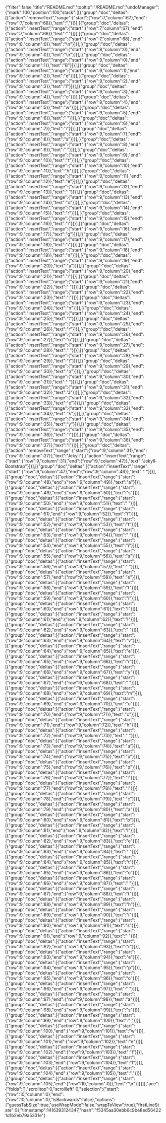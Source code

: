 {"filter":false,"title":"README.md","tooltip":"/README.md","undoManager":{"mark":100,"position":100,"stack":[[{"group":"doc","deltas":[{"action":"removeText","range":{"start":{"row":7,"column":67},"end":{"row":7,"column":68}},"text":","}]}],[{"group":"doc","deltas":[{"action":"insertText","range":{"start":{"row":7,"column":67},"end":{"row":7,"column":68}},"text":"."}]}],[{"group":"doc","deltas":[{"action":"insertText","range":{"start":{"row":7,"column":68},"end":{"row":8,"column":0}},"text":"\n"}]}],[{"group":"doc","deltas":[{"action":"insertText","range":{"start":{"row":8,"column":0},"end":{"row":9,"column":0}},"text":"\n"}]}],[{"group":"doc","deltas":[{"action":"insertText","range":{"start":{"row":9,"column":0},"end":{"row":9,"column":1}},"text":"B"}]}],[{"group":"doc","deltas":[{"action":"insertText","range":{"start":{"row":9,"column":1},"end":{"row":9,"column":2}},"text":"e"}]}],[{"group":"doc","deltas":[{"action":"insertText","range":{"start":{"row":9,"column":2},"end":{"row":9,"column":3}},"text":"l"}]}],[{"group":"doc","deltas":[{"action":"insertText","range":{"start":{"row":9,"column":3},"end":{"row":9,"column":4}},"text":"o"}]}],[{"group":"doc","deltas":[{"action":"insertText","range":{"start":{"row":9,"column":4},"end":{"row":9,"column":5}},"text":"w"}]}],[{"group":"doc","deltas":[{"action":"insertText","range":{"start":{"row":9,"column":5},"end":{"row":9,"column":6}},"text":" "}]}],[{"group":"doc","deltas":[{"action":"insertText","range":{"start":{"row":9,"column":6},"end":{"row":9,"column":7}},"text":"i"}]}],[{"group":"doc","deltas":[{"action":"insertText","range":{"start":{"row":9,"column":7},"end":{"row":9,"column":8}},"text":"s"}]}],[{"group":"doc","deltas":[{"action":"insertText","range":{"start":{"row":9,"column":8},"end":{"row":9,"column":9}},"text":" "}]}],[{"group":"doc","deltas":[{"action":"insertText","range":{"start":{"row":9,"column":9},"end":{"row":9,"column":10}},"text":"t"}]}],[{"group":"doc","deltas":[{"action":"insertText","range":{"start":{"row":9,"column":10},"end":{"row":9,"column":11}},"text":"h"}]}],[{"group":"doc","deltas":[{"action":"insertText","range":{"start":{"row":9,"column":11},"end":{"row":9,"column":12}},"text":"e"}]}],[{"group":"doc","deltas":[{"action":"insertText","range":{"start":{"row":9,"column":12},"end":{"row":9,"column":13}},"text":" "}]}],[{"group":"doc","deltas":[{"action":"insertText","range":{"start":{"row":9,"column":13},"end":{"row":9,"column":14}},"text":"o"}]}],[{"group":"doc","deltas":[{"action":"insertText","range":{"start":{"row":9,"column":14},"end":{"row":9,"column":15}},"text":"r"}]}],[{"group":"doc","deltas":[{"action":"insertText","range":{"start":{"row":9,"column":15},"end":{"row":9,"column":16}},"text":"i"}]}],[{"group":"doc","deltas":[{"action":"insertText","range":{"start":{"row":9,"column":16},"end":{"row":9,"column":17}},"text":"g"}]}],[{"group":"doc","deltas":[{"action":"insertText","range":{"start":{"row":9,"column":17},"end":{"row":9,"column":18}},"text":"i"}]}],[{"group":"doc","deltas":[{"action":"insertText","range":{"start":{"row":9,"column":18},"end":{"row":9,"column":19}},"text":"n"}]}],[{"group":"doc","deltas":[{"action":"insertText","range":{"start":{"row":9,"column":19},"end":{"row":9,"column":20}},"text":"a"}]}],[{"group":"doc","deltas":[{"action":"insertText","range":{"start":{"row":9,"column":20},"end":{"row":9,"column":21}},"text":"l"}]}],[{"group":"doc","deltas":[{"action":"insertText","range":{"start":{"row":9,"column":21},"end":{"row":9,"column":22}},"text":" "}]}],[{"group":"doc","deltas":[{"action":"insertText","range":{"start":{"row":9,"column":22},"end":{"row":9,"column":23}},"text":"i"}]}],[{"group":"doc","deltas":[{"action":"insertText","range":{"start":{"row":9,"column":23},"end":{"row":9,"column":24}},"text":"n"}]}],[{"group":"doc","deltas":[{"action":"insertText","range":{"start":{"row":9,"column":24},"end":{"row":9,"column":25}},"text":"t"}]}],[{"group":"doc","deltas":[{"action":"insertText","range":{"start":{"row":9,"column":25},"end":{"row":9,"column":26}},"text":"r"}]}],[{"group":"doc","deltas":[{"action":"insertText","range":{"start":{"row":9,"column":26},"end":{"row":9,"column":27}},"text":"o"}]}],[{"group":"doc","deltas":[{"action":"insertText","range":{"start":{"row":9,"column":27},"end":{"row":9,"column":28}},"text":" "}]}],[{"group":"doc","deltas":[{"action":"insertText","range":{"start":{"row":9,"column":28},"end":{"row":9,"column":29}},"text":"t"}]}],[{"group":"doc","deltas":[{"action":"insertText","range":{"start":{"row":9,"column":29},"end":{"row":9,"column":30}},"text":"o"}]}],[{"group":"doc","deltas":[{"action":"insertText","range":{"start":{"row":9,"column":30},"end":{"row":9,"column":31}},"text":" "}]}],[{"group":"doc","deltas":[{"action":"insertText","range":{"start":{"row":9,"column":31},"end":{"row":9,"column":32}},"text":"J"}]}],[{"group":"doc","deltas":[{"action":"insertText","range":{"start":{"row":9,"column":32},"end":{"row":9,"column":33}},"text":"e"}]}],[{"group":"doc","deltas":[{"action":"insertText","range":{"start":{"row":9,"column":33},"end":{"row":9,"column":34}},"text":"k"}]}],[{"group":"doc","deltas":[{"action":"insertText","range":{"start":{"row":9,"column":34},"end":{"row":9,"column":35}},"text":"y"}]}],[{"group":"doc","deltas":[{"action":"insertText","range":{"start":{"row":9,"column":35},"end":{"row":9,"column":36}},"text":"l"}]}],[{"group":"doc","deltas":[{"action":"insertText","range":{"start":{"row":9,"column":36},"end":{"row":9,"column":37}},"text":"l"}]}],[{"group":"doc","deltas":[{"action":"removeText","range":{"start":{"row":9,"column":31},"end":{"row":9,"column":37}},"text":"Jekyll"},{"action":"insertText","range":{"start":{"row":9,"column":31},"end":{"row":9,"column":47}},"text":"Jekyll-Bootstrap"}]}],[{"group":"doc","deltas":[{"action":"insertText","range":{"start":{"row":9,"column":47},"end":{"row":9,"column":48}},"text":" "}]}],[{"group":"doc","deltas":[{"action":"insertText","range":{"start":{"row":9,"column":48},"end":{"row":9,"column":49}},"text":"a"}]}],[{"group":"doc","deltas":[{"action":"insertText","range":{"start":{"row":9,"column":49},"end":{"row":9,"column":50}},"text":"s"}]}],[{"group":"doc","deltas":[{"action":"insertText","range":{"start":{"row":9,"column":50},"end":{"row":9,"column":51}},"text":" "}]}],[{"group":"doc","deltas":[{"action":"insertText","range":{"start":{"row":9,"column":51},"end":{"row":9,"column":52}},"text":"i"}]}],[{"group":"doc","deltas":[{"action":"insertText","range":{"start":{"row":9,"column":52},"end":{"row":9,"column":53}},"text":"t"}]}],[{"group":"doc","deltas":[{"action":"insertText","range":{"start":{"row":9,"column":53},"end":{"row":9,"column":54}},"text":" "}]}],[{"group":"doc","deltas":[{"action":"insertText","range":{"start":{"row":9,"column":54},"end":{"row":9,"column":55}},"text":"i"}]}],[{"group":"doc","deltas":[{"action":"insertText","range":{"start":{"row":9,"column":55},"end":{"row":9,"column":56}},"text":"s"}]}],[{"group":"doc","deltas":[{"action":"insertText","range":{"start":{"row":9,"column":56},"end":{"row":9,"column":57}},"text":" "}]}],[{"group":"doc","deltas":[{"action":"insertText","range":{"start":{"row":9,"column":57},"end":{"row":9,"column":58}},"text":"s"}]}],[{"group":"doc","deltas":[{"action":"insertText","range":{"start":{"row":9,"column":58},"end":{"row":9,"column":59}},"text":"t"}]}],[{"group":"doc","deltas":[{"action":"insertText","range":{"start":{"row":9,"column":59},"end":{"row":9,"column":60}},"text":"i"}]}],[{"group":"doc","deltas":[{"action":"insertText","range":{"start":{"row":9,"column":60},"end":{"row":9,"column":61}},"text":"l"}]}],[{"group":"doc","deltas":[{"action":"insertText","range":{"start":{"row":9,"column":61},"end":{"row":9,"column":62}},"text":"l"}]}],[{"group":"doc","deltas":[{"action":"insertText","range":{"start":{"row":9,"column":62},"end":{"row":9,"column":63}},"text":" "}]}],[{"group":"doc","deltas":[{"action":"insertText","range":{"start":{"row":9,"column":63},"end":{"row":9,"column":64}},"text":"v"}]}],[{"group":"doc","deltas":[{"action":"insertText","range":{"start":{"row":9,"column":64},"end":{"row":9,"column":65}},"text":"e"}]}],[{"group":"doc","deltas":[{"action":"insertText","range":{"start":{"row":9,"column":65},"end":{"row":9,"column":66}},"text":"r"}]}],[{"group":"doc","deltas":[{"action":"insertText","range":{"start":{"row":9,"column":66},"end":{"row":9,"column":67}},"text":"y"}]}],[{"group":"doc","deltas":[{"action":"insertText","range":{"start":{"row":9,"column":67},"end":{"row":9,"column":68}},"text":" "}]}],[{"group":"doc","deltas":[{"action":"insertText","range":{"start":{"row":9,"column":68},"end":{"row":9,"column":69}},"text":"m"}]}],[{"group":"doc","deltas":[{"action":"insertText","range":{"start":{"row":9,"column":69},"end":{"row":9,"column":70}},"text":"u"}]}],[{"group":"doc","deltas":[{"action":"insertText","range":{"start":{"row":9,"column":70},"end":{"row":9,"column":71}},"text":"c"}]}],[{"group":"doc","deltas":[{"action":"insertText","range":{"start":{"row":9,"column":71},"end":{"row":9,"column":72}},"text":"h"}]}],[{"group":"doc","deltas":[{"action":"insertText","range":{"start":{"row":9,"column":72},"end":{"row":9,"column":73}},"text":" "}]}],[{"group":"doc","deltas":[{"action":"insertText","range":{"start":{"row":9,"column":73},"end":{"row":9,"column":74}},"text":"a"}]}],[{"group":"doc","deltas":[{"action":"insertText","range":{"start":{"row":9,"column":74},"end":{"row":9,"column":75}},"text":"p"}]}],[{"group":"doc","deltas":[{"action":"insertText","range":{"start":{"row":9,"column":75},"end":{"row":9,"column":76}},"text":"p"}]}],[{"group":"doc","deltas":[{"action":"insertText","range":{"start":{"row":9,"column":76},"end":{"row":9,"column":77}},"text":"l"}]}],[{"group":"doc","deltas":[{"action":"insertText","range":{"start":{"row":9,"column":77},"end":{"row":9,"column":78}},"text":"i"}]}],[{"group":"doc","deltas":[{"action":"insertText","range":{"start":{"row":9,"column":78},"end":{"row":9,"column":79}},"text":"c"}]}],[{"group":"doc","deltas":[{"action":"insertText","range":{"start":{"row":9,"column":79},"end":{"row":9,"column":80}},"text":"a"}]}],[{"group":"doc","deltas":[{"action":"insertText","range":{"start":{"row":9,"column":80},"end":{"row":9,"column":81}},"text":"b"}]}],[{"group":"doc","deltas":[{"action":"insertText","range":{"start":{"row":9,"column":81},"end":{"row":9,"column":82}},"text":"l"}]}],[{"group":"doc","deltas":[{"action":"insertText","range":{"start":{"row":9,"column":82},"end":{"row":9,"column":83}},"text":"e"}]}],[{"group":"doc","deltas":[{"action":"insertText","range":{"start":{"row":9,"column":83},"end":{"row":9,"column":84}},"text":" "}]}],[{"group":"doc","deltas":[{"action":"insertText","range":{"start":{"row":9,"column":84},"end":{"row":9,"column":85}},"text":"t"}]}],[{"group":"doc","deltas":[{"action":"insertText","range":{"start":{"row":9,"column":85},"end":{"row":9,"column":86}},"text":"o"}]}],[{"group":"doc","deltas":[{"action":"insertText","range":{"start":{"row":9,"column":86},"end":{"row":9,"column":87}},"text":" "}]}],[{"group":"doc","deltas":[{"action":"insertText","range":{"start":{"row":9,"column":87},"end":{"row":9,"column":88}},"text":"t"}]}],[{"group":"doc","deltas":[{"action":"insertText","range":{"start":{"row":9,"column":88},"end":{"row":9,"column":89}},"text":"h"}]}],[{"group":"doc","deltas":[{"action":"insertText","range":{"start":{"row":9,"column":89},"end":{"row":9,"column":90}},"text":"i"}]}],[{"group":"doc","deltas":[{"action":"insertText","range":{"start":{"row":9,"column":90},"end":{"row":9,"column":91}},"text":"s"}]}],[{"group":"doc","deltas":[{"action":"insertText","range":{"start":{"row":9,"column":91},"end":{"row":9,"column":92}},"text":" "}]}],[{"group":"doc","deltas":[{"action":"insertText","range":{"start":{"row":9,"column":92},"end":{"row":9,"column":93}},"text":"r"}]}],[{"group":"doc","deltas":[{"action":"insertText","range":{"start":{"row":9,"column":93},"end":{"row":9,"column":94}},"text":"e"}]}],[{"group":"doc","deltas":[{"action":"insertText","range":{"start":{"row":9,"column":94},"end":{"row":9,"column":95}},"text":"p"}]}],[{"group":"doc","deltas":[{"action":"insertText","range":{"start":{"row":9,"column":95},"end":{"row":9,"column":96}},"text":"o"}]}],[{"group":"doc","deltas":[{"action":"insertText","range":{"start":{"row":9,"column":96},"end":{"row":9,"column":97}},"text":" "}]}],[{"group":"doc","deltas":[{"action":"insertText","range":{"start":{"row":9,"column":97},"end":{"row":9,"column":98}},"text":"a"}]}],[{"group":"doc","deltas":[{"action":"insertText","range":{"start":{"row":9,"column":98},"end":{"row":9,"column":99}},"text":"s"}]}],[{"group":"doc","deltas":[{"action":"insertText","range":{"start":{"row":9,"column":99},"end":{"row":9,"column":100}},"text":" "}]}],[{"group":"doc","deltas":[{"action":"insertText","range":{"start":{"row":9,"column":100},"end":{"row":9,"column":101}},"text":"w"}]}],[{"group":"doc","deltas":[{"action":"insertText","range":{"start":{"row":9,"column":101},"end":{"row":9,"column":102}},"text":"e"}]}],[{"group":"doc","deltas":[{"action":"insertText","range":{"start":{"row":9,"column":102},"end":{"row":9,"column":103}},"text":"l"}]}],[{"group":"doc","deltas":[{"action":"insertText","range":{"start":{"row":9,"column":103},"end":{"row":9,"column":104}},"text":"l"}]}],[{"group":"doc","deltas":[{"action":"insertText","range":{"start":{"row":9,"column":104},"end":{"row":9,"column":105}},"text":"."}]}],[{"group":"doc","deltas":[{"action":"insertText","range":{"start":{"row":9,"column":105},"end":{"row":10,"column":0}},"text":"\n"}]}]]},"ace":{"folds":[],"scrolltop":0,"scrollleft":0,"selection":{"start":{"row":10,"column":0},"end":{"row":10,"column":0},"isBackwards":false},"options":{"guessTabSize":true,"useWrapMode":false,"wrapToView":true},"firstLineState":0},"timestamp":1416393124347,"hash":"f5345aa30ebb6c9be8ed564221d1b2eb79a5331e"}